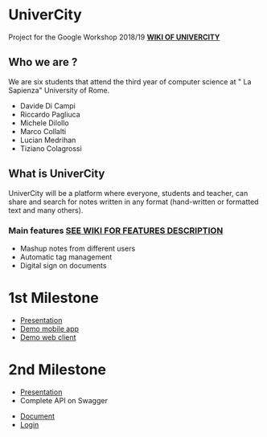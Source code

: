 # UniverCity
Project for the Google Workshop 2018/19
[__WIKI OF UNIVERCITY__](https://github.com/davidedc97/UniverCity/wiki "Wiki of UniverCity")

## Who we are ?
We are six students that attend the third year of computer science at " La Sapienza" University of Rome.
- Davide Di Campi
- Riccardo Pagliuca
- Michele Dilollo
- Marco Collalti
- Lucian Medrihan
- Tiziano Colagrossi

## What is UniverCity
UniverCity will be a platform where everyone, students and teacher, can share and search for notes written in any format (hand-written or formatted text and many others).

### Main features [__SEE WIKI FOR FEATURES DESCRIPTION__](https://github.com/davidedc97/UniverCity/wiki/1.-List-of-possible-features)
- Mashup notes from different users
- Automatic tag management
- Digital sign on documents

# 1st Milestone
- [Presentation](https://docs.google.com/presentation/d/13HP_5mVvMxjHJI0JxrQ7UOg4eFrssTTWkLIBHwEaEN8/edit?usp=sharing)
- [Demo mobile app](https://xd.adobe.com/view/3ec5069c-435a-4774-6cc7-0c27541f4905-48f4/?hints=off)
- [Demo web client](https://xd.adobe.com/view/50f46b61-bc7a-4047-540e-dab969d36767-26c5/?hints=off)

# 2nd Milestone
- [Presentation](https://docs.google.com/presentation/d/1O5NojuoxNorrpDU4g-oW5aVZjzzBfDbk9NBEjSOfy6Y/edit#slide=id.p)
- Complete API on Swagger
* [Document](https://app.swaggerhub.com/apis-docs/univerCity9/univerCity/1.0.0-oas3)
* [Login](https://app.swaggerhub.com/apis/UniverCity19/LoginAPI/1.0.0)
